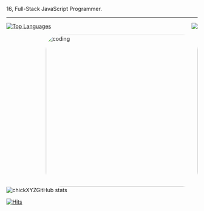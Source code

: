16, Full-Stack JavaScript Programmer.

---
<a href="https://discord.com/users/255334252491571200">
  <img src="https://lanyard-profile-readme.vercel.app/api/255334252491571200?hideTimestamp=true&idleMessage=Just%20chillin'%20at%20the%20moment..." align="right" />
</a>

[![Top Languages](https://github-readme-stats.vercel.app/api/top-langs/?username=chickXYZ&layout=compact&langs_count=10&theme=tokyonight)](https://github.com/chickXYZ/github-readme-stats)

<img align="right" alt="coding" width="400" style="border-radius: 1vh;" src="https://i.pinimg.com/originals/ab/c4/5b/abc45b9c356fbb846632f010aa3a44ef.gif">

![chickXYZGitHub stats](https://github-readme-stats.vercel.app/api?username=chickXYZ&show_icons=true&theme=tokyonight)

[![Hits](https://hits.link/hits?url=https://github.com/chickXYZ&bgLeft=444444&bgRight=575fff&label=visits)](https://hits.link)
